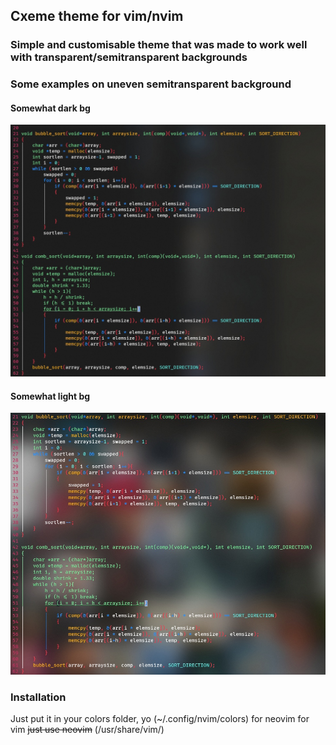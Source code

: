 
## Cxeme theme for vim/nvim


### Simple and customisable theme that was made to work well with transparent/semitransparent backgrounds 

### Some examples on uneven semitransparent background

#### Somewhat dark bg

![Somewhat dark bg](https://github.com/EufMuun/shitdump/blob/main/term.jpg?raw=true)

#### Somewhat light bg

![Somewhat light bg](https://github.com/EufMuun/shitdump/blob/main/termlight.jpg?raw=true)

### Installation

Just put it in your colors folder, yo
(~/.config/nvim/colors) for neovim
for vim <s>just use neovim</s>  (/usr/share/vim/)
 
